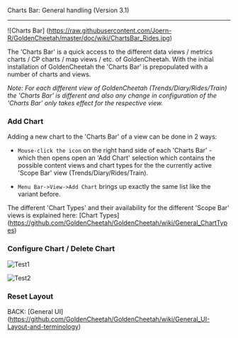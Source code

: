 Charts Bar: General handling (Version 3.1)
***

![Charts Bar] (https://raw.githubusercontent.com/Joern-R/GoldenCheetah/master/doc/wiki/ChartsBar_Rides.jpg)

The 'Charts Bar' is a quick access to the different data views / metrics charts / CP charts / map views / etc. of GoldenCheetah. With the initial installation of GoldenCheetah the 'Charts Bar' is prepopulated with a number of charts and views.

_Note: For each different view of GoldenCheetah (Trends/Diary/Rides/Train) the 'Charts Bar' is different and also any change in configuration of the 'Charts Bar' only takes effect for the respective view._

### Add Chart

Adding a new chart to the 'Charts Bar' of a view can be done in 2 ways:

* `Mouse-click the icon` on the right hand side of each 'Charts Bar' - which then opens open an 'Add Chart' selection which contains the possible content views and chart types for the the currently active 'Scope Bar' view (Trends/Diary/Rides/Train).

* `Menu Bar->View->Add Chart` brings up exactly the same list like the variant before.

The different 'Chart Types' and their availability for the different 'Scope Bar' views is explained here: 
[Chart Types] (https://github.com/GoldenCheetah/GoldenCheetah/wiki/General_ChartTypes)

### Configure Chart / Delete Chart

![Test1](https://raw.githubusercontent.com/Joern-R/GoldenCheetah/master/doc/wiki/ChartsBar_Rides_More.GIF)

![Test2](https://raw.githubusercontent.com/Joern-R/GoldenCheetah/master/doc/wiki/ChartsBar_Rides_More.jpg)



### Reset Layout



BACK: [General UI] (https://github.com/GoldenCheetah/GoldenCheetah/wiki/General_UI-Layout-and-terminology)

